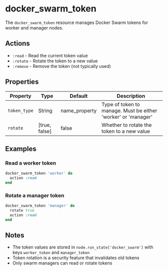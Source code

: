 # docker_swarm_token

The `docker_swarm_token` resource manages Docker Swarm tokens for worker and manager nodes.

## Actions

- `:read` - Read the current token value
- `:rotate` - Rotate the token to a new value
- `:remove` - Remove the token (not typically used)

## Properties

| Property     | Type          | Default       | Description                                                   |
|--------------|---------------|---------------|---------------------------------------------------------------|
| `token_type` | String        | name_property | Type of token to manage. Must be either 'worker' or 'manager' |
| `rotate`     | [true, false] | false         | Whether to rotate the token to a new value                    |

## Examples

### Read a worker token

```ruby
docker_swarm_token 'worker' do
  action :read
end
```

### Rotate a manager token

```ruby
docker_swarm_token 'manager' do
  rotate true
  action :read
end
```

## Notes

- The token values are stored in `node.run_state['docker_swarm']` with keys `worker_token` and `manager_token`
- Token rotation is a security feature that invalidates old tokens
- Only swarm managers can read or rotate tokens
